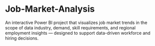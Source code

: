 # Job-Market-Analysis
An interactive Power BI project that visualizes job market trends in the scope of data industry, demand, skill requirements, and regional employment insights — designed to support data-driven workforce and hiring decisions.
